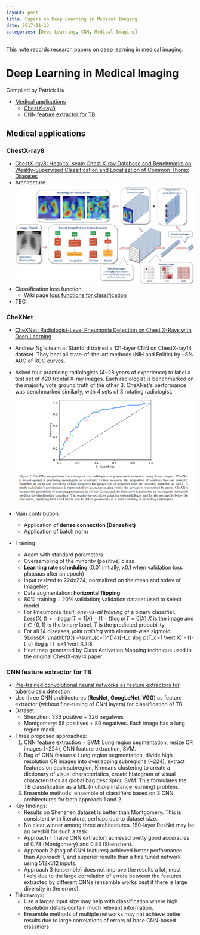 ```yaml
---
layout: post
title: Papers on Deep Learning in Medical Imaging 
date: 2017-11-13
categories: [Deep Learning, CNN, Medical Imaging]
---
```


This note records research papers on deep learning in medical imaging. 
<!-- break -->

# Deep Learning in Medical Imaging

Compiled by Patrick Liu 

<!-- vim-markdown-toc GFM -->

* [Medical applications
](#medical-applications)
    * [ChestX-ray8
](#chestx-ray8)
    * [CNN feature extractor for TB
](#cnn-feature-extractor-for-tb)

<!-- vim-markdown-toc -->



## Medical applications
### ChestX-ray8

- [ChestX-ray8: Hospital-scale Chest X-ray Database and Benchmarks on Weakly-Supervised Classification and Localization of Common Thorax Diseases](https://arxiv.org/abs/1705.02315)
- Architecture
  ![](../images/chestxray8_arch.png)
- Classification loss function:
  - Wiki page [loss functions for classification](https://en.wikipedia.org/wiki/Loss_functions_for_classification)
- TBC

### CheXNet

- [CheXNet: Radiologist-Level Pneumonia Detection on Chest X-Rays with Deep Learning](https://arxiv.org/abs/1711.05225)
- Andrew Ng's team at Stanford trained a 121-layer CNN on ChestX-ray14 dataset. They beat all state-of-the-art methods (NIH and Enlitic) by ~5% AUC of ROC curves. 
- Asked four practicing radiologists (4~28 years of experience) to label a test set of 420 frontal X-ray images. Each radiologist is benchmarked on the majority vote ground truth of the other 3. CheXNet's performance was benchmarked similarly, with 4 sets of 3 rotating radiologist. 
  ![](../images/chexnet_roc.png)

- Main contribution: 
  - Application of **dense connection (DenseNet)**
  - Application of batch norm

- Training
  - Adam with standard parameters
  - Oversampling of the minority (positive) class
  - **Learning rate scheduling** (0.01 initially, x0.1 when validation loss plateaus after an epoch)
  - Input resized to 224x224; normalized on the mean and stdev of ImageNet
  - Data augmentation: **horizontal flipping**
  - 80% training + 20% validation; validation dataset used to select model 
  - For Pneumonia itself, *one-vs-all training* of a binary classifier.
    $Loss (X, t)  = -t \log p(T=1 \vert X) - (1-t) \log p (T=0 \vert X)$
    $X$ is the image and $t \in \{0, 1\}$ is the binary label, $T$ is the predicted probability. 
  - For all 14 diseases, *joint training* with element-wise sigmoid. 
    $Loss(X, \mathbf{t}) =\sum_{c=1}^{14}[-t_c \log p(T_c=1 \vert X) - (1-t_c) \log p (T_c=1 \vert X )]$
  - Heat map generated by Class Activation Mapping technique used in the original ChestX-ray14 paper.
  
### CNN feature extractor for TB
- [Pre-trained convolutional neural networks as feature extractors for tuberculosis detection](http://www.sciencedirect.com/science/article/pii/S0010482517302548)
- Use three CNN architectures (**ResNet, GoogLeNet, VGG**) as feature extractor (without fine-tuning of CNN layers) for classification of TB.
- Dataset: 
	- Shenzhen: 336 positive + 326 negatives
	- Montgomery: 58 positives + 80 negatives. Each image has a lung region mask.
- Three proposed approaches:
	1. CNN feature extraction + SVM: Lung region segmentation, resize CR images (~224), CNN feature extraction, SVM. 
	2. Bag of CNN features: Lung region segmentation, divide high resolution CR images into overlapping subregions (~224), extract features on each subregion, K-means clustering to create a dictionary of visual characteristics, create histogram of visual characteristics as global bag descriptor, SVM. This formulates the TB classification as a MIL (multiple instance learning) problem.
	3. Ensemble methods: ensemble of classifiers based on 3 CNN architectures for both approach 1 and 2. 
- Key findings:
	- Results on Shenzhen dataset is better than Montgomery. This is consistent with literature, perhaps due to dataset size. 
	- No clear winner among three architectures. 150-layer ResNet may be an overkill for such a task.
	- Approach 1 (naïve CNN extractor) achieved pretty good accuracies of 0.78 (Montgomery) and 0.83 (Shenzhen).
	- Approach 2 (bag of CNN features) achieved better performance than Approach 1, and superior results than a fine tuned network using 512x512 inputs. 
	- Approach 3 (ensemble) does not improve the results a lot, most likely due to the large correlation of errors between the features extracted by different CNNs (ensemble works best if there is large diversity in the errors).
- Takeaways: 
	- Use a larger input size may help with classification where high resolution details contain much relevant information.
	- Ensemble methods of multiple networks may not achieve better results due to large correlations of errors of base CNN-based classifiers.
